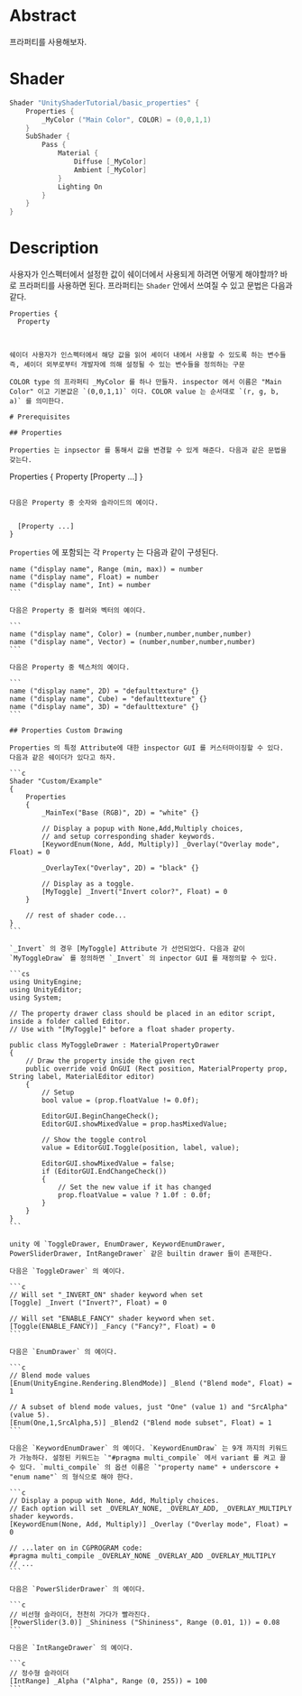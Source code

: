 # Abstract

프라퍼티를 사용해보자.

# Shader

```c
Shader "UnityShaderTutorial/basic_properties" {
    Properties { 
        _MyColor ("Main Color", COLOR) = (0,0,1,1) 
    } 
    SubShader { 
        Pass { 
            Material { 
                Diffuse [_MyColor] 
                Ambient [_MyColor] 
            } 
            Lighting On 
        } 
    } 
} 
```

# Description

사용자가 인스펙터에서 설정한 값이 쉐이더에서 사용되게 하려면 어떻게 해야할까? 바로 프라퍼티를 사용하면 된다.
프라퍼티는 `Shader` 안에서 쓰여질 수 있고 문법은 다음과 같다.

```
Properties { 
  Property 
```
```
```
```

쉐이더 사용자가 인스펙터에서 해당 값을 읽어 셰이더 내에서 사용할 수 있도록 하는 변수들 즉, 셰이더 외부로부터 개발자에 의해 설정될 수 있는 변수들을 정의하는 구문

COLOR type 의 프라퍼티 _MyColor 를 하나 만들자. inspector 에서 이름은 "Main Color" 이고 기본값은 `(0,0,1,1)` 이다. COLOR value 는 순서대로 `(r, g, b, a)` 를 의미한다.

# Prerequisites

## Properties

Properties 는 inpsector 를 통해서 값을 변경할 수 있게 해준다. 다음과 같은 문법을 갖는다.

```
Properties { Property [Property ...] }
```

다음은 Property 중 숫자와 슬라이드의 예이다.


  [Property ...] 
}
```

`Properties` 에 포함되는 각 `Property` 는 다음과 같이 구셩된다.

``````
name ("display name", Range (min, max)) = number
name ("display name", Float) = number
name ("display name", Int) = number
```

다음은 Property 중 컬러와 벡터의 예이다.

```
name ("display name", Color) = (number,number,number,number)
name ("display name", Vector) = (number,number,number,number)
```

다음은 Property 중 텍스처의 예이다.

```
name ("display name", 2D) = "defaulttexture" {}
name ("display name", Cube) = "defaulttexture" {}
name ("display name", 3D) = "defaulttexture" {}
```

## Properties Custom Drawing

Properties 의 특정 Attribute에 대한 inspector GUI 를 커스터마이징할 수 있다. 다음과 같은 쉐이더가 있다고 하자.

```c
Shader "Custom/Example"
{
    Properties
    {
        _MainTex("Base (RGB)", 2D) = "white" {}

        // Display a popup with None,Add,Multiply choices,
        // and setup corresponding shader keywords.
        [KeywordEnum(None, Add, Multiply)] _Overlay("Overlay mode", Float) = 0

        _OverlayTex("Overlay", 2D) = "black" {}

        // Display as a toggle.
        [MyToggle] _Invert("Invert color?", Float) = 0
    }

    // rest of shader code...
}
```

`_Invert` 의 경우 [MyToggle] Attribute 가 선언되었다. 다음과 같이 `MyToggleDraw` 를 정의하면 `_Invert` 의 inpector GUI 를 재정의할 수 있다.

```cs
using UnityEngine;
using UnityEditor;
using System;

// The property drawer class should be placed in an editor script, inside a folder called Editor.
// Use with "[MyToggle]" before a float shader property.

public class MyToggleDrawer : MaterialPropertyDrawer
{
    // Draw the property inside the given rect
    public override void OnGUI (Rect position, MaterialProperty prop, String label, MaterialEditor editor)
    {
        // Setup
        bool value = (prop.floatValue != 0.0f);

        EditorGUI.BeginChangeCheck();
        EditorGUI.showMixedValue = prop.hasMixedValue;

        // Show the toggle control
        value = EditorGUI.Toggle(position, label, value);

        EditorGUI.showMixedValue = false;
        if (EditorGUI.EndChangeCheck())
        {
            // Set the new value if it has changed
            prop.floatValue = value ? 1.0f : 0.0f;
        }
    }
}
```

unity 에 `ToggleDrawer, EnumDrawer, KeywordEnumDrawer, PowerSliderDrawer, IntRangeDrawer` 같은 builtin drawer 들이 존재한다.

다음은 `ToggleDrawer` 의 예이다.

```c
// Will set "_INVERT_ON" shader keyword when set
[Toggle] _Invert ("Invert?", Float) = 0

// Will set "ENABLE_FANCY" shader keyword when set.
[Toggle(ENABLE_FANCY)] _Fancy ("Fancy?", Float) = 0
```

다음은 `EnumDrawer` 의 예이다.

```c
// Blend mode values
[Enum(UnityEngine.Rendering.BlendMode)] _Blend ("Blend mode", Float) = 1

// A subset of blend mode values, just "One" (value 1) and "SrcAlpha" (value 5).
[Enum(One,1,SrcAlpha,5)] _Blend2 ("Blend mode subset", Float) = 1
```

다음은 `KeywordEnumDrawer` 의 예이다. `KeywordEnumDraw` 는 9개 까지의 키워드가 가능하다. 설정된 키워드는 `"#pragma multi_compile` 에서 variant 를 켜고 끌 수 있다. `multi_compile` 의 옵션 이름은 `"property name" + underscore + "enum name"` 의 형식으로 해야 한다.

```c
// Display a popup with None, Add, Multiply choices.
// Each option will set _OVERLAY_NONE, _OVERLAY_ADD, _OVERLAY_MULTIPLY shader keywords.
[KeywordEnum(None, Add, Multiply)] _Overlay ("Overlay mode", Float) = 0

// ...later on in CGPROGRAM code:
#pragma multi_compile _OVERLAY_NONE _OVERLAY_ADD _OVERLAY_MULTIPLY
// ...
```

다음은 `PowerSliderDrawer` 의 예이다.

```c
// 비선형 슬라이더, 천천히 가다가 빨라진다.
[PowerSlider(3.0)] _Shininess ("Shininess", Range (0.01, 1)) = 0.08
```

다음은 `IntRangeDrawer` 의 예이다.

```c
// 정수형 슬라이더
[IntRange] _Alpha ("Alpha", Range (0, 255)) = 100
```

